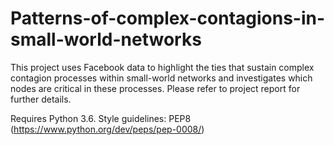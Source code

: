 # Patterns-of-complex-contagions-in-small-world-networks

This project uses Facebook data to highlight the ties that sustain complex contagion processes within small-world networks and investigates which nodes are critical in these processes. Please refer to project report for further details.

Requires Python 3.6. Style guidelines: PEP8 (https://www.python.org/dev/peps/pep-0008/)
